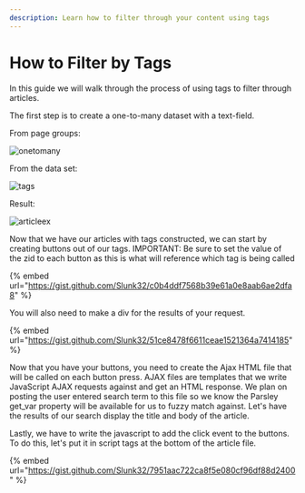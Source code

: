 ```yaml
---
description: Learn how to filter through your content using tags
---
```


# How to Filter by Tags

In this guide we will walk through the process of using tags to filter through articles.

The first step is to create a one-to-many dataset with a text-field.

From page groups:

![onetomany](https://wyp1jm.media.zestyio.com/screen-shot-2016-06-29-at-2-31-27-pm.png)

From the data set:

![tags](https://wyp1jm.media.zestyio.com/screen-shot-2016-06-29-at-12-30-55-pm1.png)

Result:

![articleex](https://wyp1jm.media.zestyio.com/screen-shot-2016-06-29-at-11-35-39-am.png)

Now that we have our articles with tags constructed, we can start by creating buttons out of our tags. IMPORTANT: Be sure to set the value of the zid to each button as this is what will reference which tag is being called

{% embed url="https://gist.github.com/Slunk32/c0b4ddf7568b39e61a0e8aab6ae2dfa8" %}

You will also need to make a div for the results of your request.

{% embed url="https://gist.github.com/Slunk32/51ce8478f6611ceae1521364a7414185" %}

Now that you have your buttons, you need to create the Ajax HTML file that will be called on each button press. AJAX files are templates that we write JavaScript AJAX requests against and get an HTML response. We plan on posting the user entered search term to this file so we know the Parsley get\_var property will be available for us to fuzzy match against. Let's have the results of our search display the title and body of the article.

Lastly, we have to write the javascript to add the click event to the buttons. To do this, let's put it in script tags at the bottom of the article file.

{% embed url="https://gist.github.com/Slunk32/7951aac722ca8f5e080cf96df88d2400" %}
